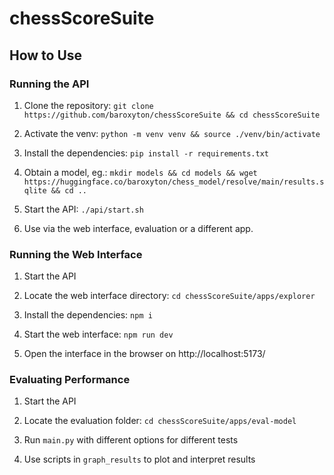 # chessScoreSuite

## How to Use

### Running the API

1. Clone the repository: `git clone https://github.com/baroxyton/chessScoreSuite && cd chessScoreSuite`

2. Activate the venv: `python -m venv venv && source ./venv/bin/activate`

3. Install the dependencies: `pip install -r requirements.txt`

4. Obtain a model, eg.: `mkdir models && cd models && wget https://huggingface.co/baroxyton/chess_model/resolve/main/results.sqlite && cd ..`

5. Start the API: `./api/start.sh`

6. Use via the web interface, evaluation or a different app.

### Running the Web Interface

1. Start the API

2. Locate the web interface directory: `cd chessScoreSuite/apps/explorer`

3. Install the dependencies: `npm i`

4. Start the web interface: `npm run dev`

5. Open the interface in the browser on http://localhost:5173/

### Evaluating Performance

1. Start the API

2. Locate the evaluation folder: `cd chessScoreSuite/apps/eval-model`

3. Run `main.py` with different options for different tests

4. Use scripts in `graph_results` to plot and interpret results
